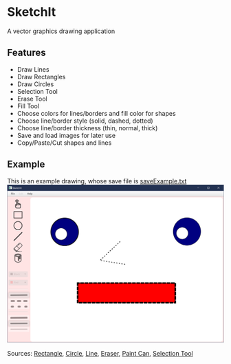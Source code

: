 # SketchIt

A vector graphics drawing application

## Features
* Draw Lines
* Draw Rectangles
* Draw Circles
* Selection Tool
* Erase Tool
* Fill Tool
* Choose colors for lines/borders and fill color for shapes
* Choose line/border style (solid, dashed, dotted)
* Choose line/border thickness (thin, normal, thick)
* Save and load images for later use
* Copy/Paste/Cut shapes and lines

## Example
This is an example drawing, whose save file is [saveExample.txt](https://github.com/denisshapiro/SketchIt/blob/master/saveExample.txt)
![Alt Text](./src/main/resources/example.png)

Sources:
[Rectangle](https://www.flaticon.com/free-icon/rectangle_650190),
[Circle](https://www.flaticon.com/free-icon/dry-clean_481078),
[Line](https://www.flaticon.com/free-icon/diagonal-line_815548),
[Eraser](https://www.flaticon.com/free-icon/eraser_1076334),
[Paint Can](https://www.flaticon.com/free-icon/painter_227090),
[Selection Tool](https://www.flaticon.com/free-icon/tap_2353405)